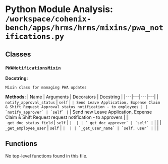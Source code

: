 # Python Module Analysis: `/workspace/cohenix-bench/apps/hrms/hrms/mixins/pwa_notifications.py`

## Classes

### `PWANotificationsMixin`


**Docstring:**
```
Mixin class for managing PWA updates
```

**Methods:**
| Name | Arguments | Decorators | Docstring |
|---|---|---|---|
| `notify_approval_status` | `self` | `` | Send Leave Application, Expense Claim & Shift Request Approval status notification - to employees |
| `notify_approver` | `self` | `` | Send new Leave Application, Expense Claim & Shift Request request notification - to approvers |
| `_get_doc_status_field` | `self` | `` |  |
| `_get_doc_approver` | `self` | `` |  |
| `_get_employee_user` | `self` | `` |  |
| `_get_user_name` | `self, user` | `` |  |





## Functions

No top-level functions found in this file.
